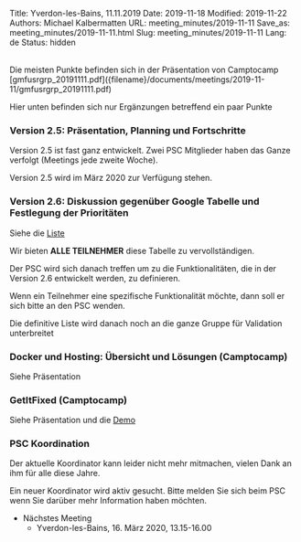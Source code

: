 Title: Yverdon-les-Bains, 11.11.2019
Date: 2019-11-18
Modified: 2019-11-22
Authors: Michael Kalbermatten
URL: meeting_minutes/2019-11-11
Save_as: meeting_minutes/2019-11-11.html
Slug: meeting_minutes/2019-11-11
Lang: de
Status: hidden

<br />
Die meisten Punkte befinden sich in der Präsentation von Camptocamp [gmfusrgrp_20191111.pdf]({filename}/documents/meetings/2019-11-11/gmfusrgrp_20191111.pdf)

Hier unten befinden sich nur Ergänzungen betreffend ein paar Punkte

### Version 2.5: Präsentation, Planning und Fortschritte

Version 2.5 ist fast ganz entwickelt. Zwei PSC Mitglieder haben das Ganze verfolgt (Meetings jede zweite Woche).

Version 2.5 wird im März 2020 zur Verfügung stehen.

### Version 2.6: Diskussion gegenüber Google Tabelle und Festlegung der Prioritäten

Siehe die [Liste](https://docs.google.com/spreadsheets/d/1AGmHEVAyLqPYGOFDgrR_ocHZcEGF-mwdulH9EFQYylY/edit#gid=1898375252)

Wir bieten **ALLE TEILNEHMER** diese Tabelle zu vervollständigen.

Der PSC wird sich danach treffen um zu die Funktionalitäten, die in der Version 2.6 entwickelt werden, zu definieren.

Wenn ein Teilnehmer eine spezifische Funktionalität möchte, dann soll er sich bitte an den PSC wenden.

Die definitive Liste wird danach noch an die ganze Gruppe für Validation unterbreitet

### Docker und Hosting: Übersicht und Lösungen (Camptocamp)

Siehe Präsentation

### GetItFixed (Camptocamp)

Siehe Präsentation und die [Demo](https://geomapfish-demo.camptocamp.com/getitfixed/getitfixed/issues)

### PSC Koordination

Der aktuelle Koordinator kann leider nicht mehr mitmachen, vielen Dank an ihm für alle diese Jahre.

Ein neuer Koordinator wird aktiv gesucht. Bitte melden Sie sich beim PSC wenn Sie darüber mehr Information haben möchten.

* Nächstes Meeting
    * Yverdon-les-Bains, 16. März 2020, 13.15-16.00

